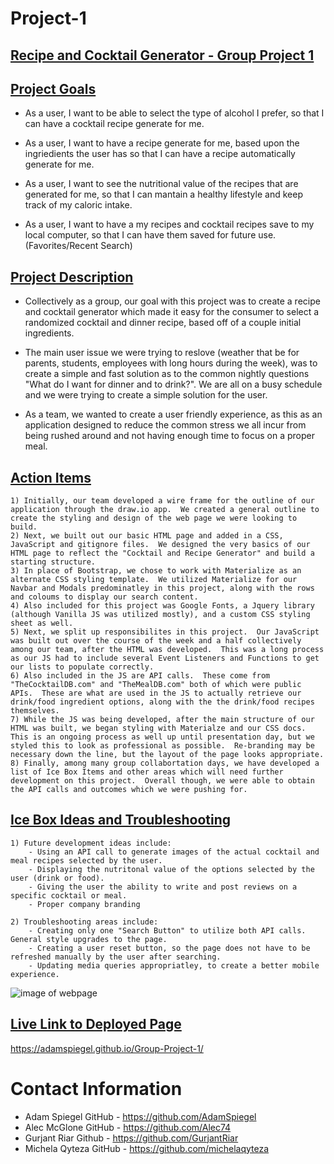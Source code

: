 # Project-1
## <u>Recipe and Cocktail Generator - Group Project 1</u>

## <u>Project Goals</u>

* As a user, I want to be able to select the type of alcohol I prefer,
so that I can have a cocktail recipe generate for me.

* As a user, I want to have a recipe generate for me, based upon the ingriedients the user has
so that I can have a recipe automatically generate for me.

* As a user, I want to see the nutritional value of the recipes that are generated for me,
so that I can mantain a healthy lifestyle and keep track of my caloric intake.

* As a user, I want to have a my recipes and cocktail recipes save to my local computer,
so that I can have them saved for future use.
(Favorites/Recent Search)

## <u>Project Description</u>

* Collectively as a group, our goal with this project was to create a recipe and cocktail generator which made it easy for the consumer to select a randomized cocktail and dinner recipe, based off of a couple initial ingredients.

* The main user issue we were trying to reslove (weather that be for parents, students, employees with long hours during the week), was to create a simple and fast solution as to the common nightly questions "What do I want for dinner and to drink?".  We are all on a busy schedule and we were trying to create a simple solution for the user.

* As a team, we wanted to create a user friendly experience, as this as an application designed to reduce the common stress we all incur from being rushed around and not having enough time to focus on a proper meal.

## <u>Action Items</u> 

    1) Initially, our team developed a wire frame for the outline of our application through the draw.io app.  We created a general outline to create the styling and design of the web page we were looking to build.
    2) Next, we built out our basic HTML page and added in a CSS, JavaScript and gitignore files.  We designed the very basics of our HTML page to reflect the "Cocktail and Recipe Generator" and build a starting structure.
    3) In place of Bootstrap, we chose to work with Materialize as an alternate CSS styling template.  We utilized Materialize for our Navbar and Modals predominatley in this project, along with the rows and coloums to display our search content.
    4) Also included for this project was Google Fonts, a Jquery library (although Vanilla JS was utilized mostly), and a custom CSS styling sheet as well.
    5) Next, we split up responsibilites in this project.  Our JavaScript was built out over the course of the week and a half collectively among our team, after the HTML was developed.  This was a long process as our JS had to include several Event Listeners and Functions to get our lists to populate correctly.
    6) Also included in the JS are API calls.  These come from "TheCocktailDB.com" and "TheMealDB.com" both of which were public APIs.  These are what are used in the JS to actually retrieve our drink/food ingredient options, along with the the drink/food recipes themselves.
    7) While the JS was being developed, after the main structure of our HTML was built, we began styling with Materialze and our CSS docs.  This is an ongoing process as well up until presentation day, but we styled this to look as professional as possible.  Re-branding may be necessary down the line, but the layout of the page looks appropriate.
    8) Finally, among many group collabortation days, we have developed a list of Ice Box Items and other areas which will need further development on this project.  Overall though, we were able to obtain the API calls and outcomes which we were pushing for. 

## <u>Ice Box Ideas and Troubleshooting</u> 
    1) Future development ideas include:
        - Using an API call to generate images of the actual cocktail and meal recipes selected by the user.
        - Displaying the nutritonal value of the options selected by the user (drink or food).
        - Giving the user the ability to write and post reviews on a specific cocktail or meal.
        - Proper company branding
    
    2) Troubleshooting areas include:
        - Creating only one "Search Button" to utilize both API calls. General style upgrades to the page.
        - Creating a user reset button, so the page does not have to be refreshed manually by the user after searching.
        - Updating media queries appropriatley, to create a better mobile experience.

![image of webpage]()


## <u>Live Link to Deployed Page</u>
 https://adamspiegel.github.io/Group-Project-1/

# Contact Information
* Adam Spiegel GitHub - https://github.com/AdamSpiegel
* Alec McGlone GitHub - https://github.com/Alec74
* Gurjant Riar Github - https://github.com/GurjantRiar
* Michela Qyteza GitHub - https://github.com/michelaqyteza 